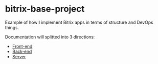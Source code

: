 # bitrix-base-project

Example of how I implement Bitrix apps in terms of structure and DevOps things.

Documentation will splitted into 3 directions:
* [Front-end](./docs/front-end-development.md)
* [Back-end](./docs/back-end-development.md)
* [Server](./docs/server-side.md)